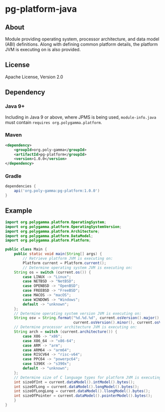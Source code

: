 # pg-platform-java

## About

Module providing operating system, processor architecture, and data model (ABI) definitions. Along
with defining common platform details, the platform JVM is executing on is also provided.

## License

Apache License, Version 2.0

## Dependency

### Java 9+

Including in Java 9 or above, where JPMS is being used, `module-info.java` must contain
`requires org.polygamma.platform`.

### Maven

```xml
<dependency>
    <groupId>org.poly-gamma</groupId>
    <artifactId>pg-platform</groupId>
    <version>1.0.0</version>
</dependency>
```

### Gradle

```groovy
dependencies {
    api('org.poly-gamma:pg-platform:1.0.0')
}
```

## Example

```java
import org.polygamma.platform.OperatingSystem;
import org.polygamma.platform.OperatingSystemVersion;
import org.polygamma.platform.Architecture;
import org.polygamma.platform.DataModel;
import org.polygamma.platform.Platform;

public class Main {
    public static void main(String[] args) {
    	// Retrieve platform JVM is executing on:
        Platform current = Platform.current();
        // Determine operating system JVM is executing on:
	String os = switch (current.os()) {
	    case LINUX -> "Linux";
	    case NETBSD -> "NetBSD";
	    case OPENBSD -> "OpenBSD";
	    case FREEBSD -> "FreeBSD";
	    case MACOS -> "macOS";
	    case WINDOWS -> "Windows";
	    default -> "unknown";
	};
	// Determine operating system version JVM is executing on:
	String osv = String.format("%d.%d.%d", current.osVersion().major(),
	                           current.osVersion().minor(), current.osVersion().patch());
	// Determine processor architecture JVM is executing on:
	String arch = switch (current.architecture()) {
	    case X86 -> "x86";
	    case X86_64 -> "x86-64";
	    case ARM -> "arm";
	    case ARM64 -> "arm64";
	    case RISCV64 -> "risc-v64";
	    case PPC64 -> "powerpc64";
	    case S390X -> "s390x";
	    default -> "unknown";
	};
	// Determine size of C language types for platform JVM is executing on:
	int sizeOfInt = current.dataModel().intModel().bytes();
	int sizeOfLong = current.dataModel().longModel().bytes();
	int sizeOfLongLong = current.dataModel().llongModel().bytes();
	int sizeOfPointer = current.dataModel().pointerModel().bytes();
    }
}
```
